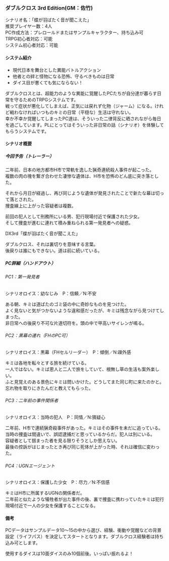 ### ダブルクロス 3rd Edition(GM：佐竹)

シナリオ名：「蝶が羽ばたく音が聞こえた」  
推奨プレイヤー数：4人  
PC作成方法：プレロールドまたはサンプルキャラクター、持ち込み可  
TRPG初心者対応：可能  
システム初心者対応：可能

#### システム紹介

- 現代日本を舞台とした異能バトルアクション
- 他者との絆と怪物になる恐怖、守るべきものは日常
- ダイス目が悪くても気にならない！

ダブルクロスとは、超能力のような異能に覚醒したPCたちが自分達が暮らす日常を守るためのTRPGシステムです。  
戦って症状が悪化してしまえば、正気には戻れず化物（ジャーム）になる。けれど戦わなければいつものキミの日常（平穏な）生活は守れない。  
幸か不幸か覚醒してしまったPC達は、そういった二律背反に晒されながら毎日を過ごしています。PLにとってはそういった非日常の話（シナリオ）を体験してもらうシステムです。

#### シナリオ概要

#####  今回予告（トレーラー）

二年前、日本の地方都市H市で常軌を逸した猟奇連続殺人事件が起こった。  
複数の肉の塊を繋ぎ合わせた凄惨な遺体は、H市を恐怖のどん底に突き落とした。  

それから月日が経過し、再び同じような遺体が発見されたことで新たな幕は切って落とされた。  
捜査線上に上がった容疑者は複数。  

前回の犯人として刑務所にいる男、犯行現場付近で保護された少女。  
そして捜査が進むに連れて積み重ねられる第一発見者への疑惑。

DX3rd「蝶が羽ばたく音が聞こえた」  

ダブルクロス、それは裏切りを意味する言葉。  
後戻りは誰にもできない。道は前に続いている。

#####  PC詳細（ハンドアウト）

###### PC1：第一発見者  
シナリオロイス：幼なじみ　P：信頼／N:不安  

ある朝、キミは道ばたのゴミ袋の中に奇妙なものを見つけた。  
よく見ないと気がつかないような違和感だったが、キミは残念ながら見つけてしまった。  
非日常への後戻り不可な片道切符を。頭の中で甲高いサイレンが鳴る。

###### PC2：黒幕の連れ（FHのPC可）  
シナリオロイス：黒幕（FHセルリーダー）　P：傾倒／N:疎外感

キミは各地を転々とする旅を続けている。  
一人ではない。キミば恩人と二人で旅をしていて、根無し草の生活も案外楽しい。  
ふと見覚えのある景色にキミは問いかけた。どうしてまた同じ町に来たのかと。  
忘れ物を取りにきたんだと教えてもらった。

###### PC3：二年前の事件関係者  
シナリオロイス：当時の犯人　P：同情／N:猜疑心

二年前、H市で連続猟奇殺事件があった。キミはその事件を未だに追っている。  
当時の捜査は間違いで、誤認逮捕だと思っているからだ。犯人は別にいる。  
容疑者として掴まった者を見る限りそうとしか思えない。  
最後の控訴がはじまったとき再び同じ死体が上がった時、それは確信に変わった。

###### PC4：UGNエージェント  
シナリオロイス：保護した少女　P：尽力／N:不信感

キミはH市に所属するUGNの関係者だ。  
二年前と似たような犠牲者が出た事件の後、裏で捜査に携わっていたキミは犯行現場付近で一人の少女を保護することになる。

#### 備考
PCデータはサンプルデータ10〜15の中から選び、経験、衝動や覚醒などの背景設定（ライフパス）を決定してスタートとなります。ダブルクロス経験者は持ち込み可とします。  

使用するダイスは10面ダイスのみ10個前後。いっぱい振れるよ！
